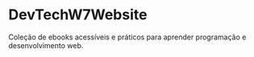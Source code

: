 # DevTechW7Website
Coleção de ebooks acessíveis e práticos para aprender programação e desenvolvimento web.
